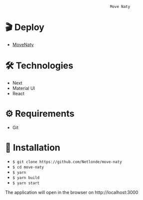                                                    Move Naty

# :clapper: Deploy

<ul>
  <li>
    <a href="https://movenaty.netlify.app/home">MoveNaty</a>
  </li>
</ul>



# :hammer_and_wrench: Technologies
<ul>
  <li>Next</li>
  <li>Material UI</li>
  <li>React</li>
</ul>

# :gear: Requirements

<ul>
  <li>Git</li>
</ul>

# :rocket: Installation
<ul>
  <li><code>$ git clone https://github.com/Netlonde/move-naty</code></li> 
  <li><code>$ cd move-naty</code></li>
  <li><code>$ yarn </code></li>
  <li><code>$ yarn build</code></li>
  <li><code>$ yarn start</code></li>
</ul>

The application will open in the browser on http://localhost:3000
